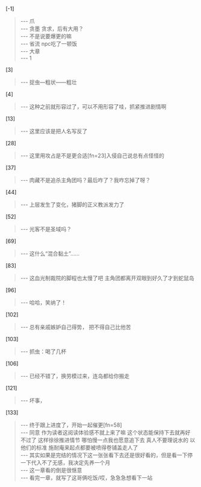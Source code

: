 
[-1] 
>--- 爪<br>
>--- 贪墨 贪求，后有大用？<br>
>--- 不是说要爆更的嘛<br>
>--- 省流 npc吃了一顿饭<br>
>--- 大章<br>
>--- 1<br>

[3] 
>--- 捉虫—粗状——粗壮<br>

[4] 
>--- 这种之前就形容过了，可以不用形容了哇，抓紧推进剧情啊<br>

[13] 
>--- 这里应该是把人名写反了<br>

[28] 
>--- 这里用攻占是不是更合适[fn=23]入侵自己说总有点怪怪的<br>

[37] 
>--- 肉藏不是追杀主角团吗？最后咋了？我咋忘掉了呀？<br>

[44] 
>--- 上层发生了变化，猪脚的正义教派发力了<br>

[52] 
>--- 光客不是圣域吗？<br>

[69] 
>--- 这什么“混合黏土”……<br>

[83] 
>--- 这血光制裁院的脚程也太慢了吧 主角团都离开双眼到好久了才到蛇鼠岛<br>

[96] 
>--- 哈哈，笑纳了！<br>

[102] 
>--- 总有亲戚嫉妒自己得势，
把不得自己比他苦<br>

[103] 
>--- 抓虫：喝了几杯<br>

[106] 
>--- 已经不错了，换劳模过来，连岛都给你搬走<br>

[121] 
>--- 坏事，<br>

[133] 
>--- 终于跟上进度了，开始一起催更[fn=58]<br>
>--- 同意 作为读者这阅读体验感不就上来了嘛 这个状态能保持下去就再好不过了 这样徐徐推进情节 哪怕慢一点我也愿意追下去 真人不要理说水的 以他们的标准 施耐庵来起点都要被喷得卷铺盖走人了<br>
>--- 其实如果是完结的情况下这一张张看下去还是很好看的，但是看一下停一下代入不了无感，我决定先养一个月<br>
>--- 这一章看的倒是很惬意<br>
>--- 看完一章，就写了这哥俩吃饭/哎，急急急想看下一站<br>
